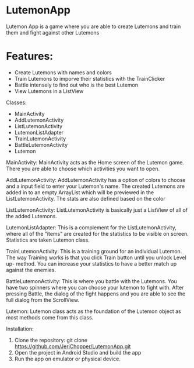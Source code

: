 # LutemonApp
Lutemon App is a game where you are able to create Lutemons and train them and fight against other Lutemons



# Features:
- Create Lutemons with names and colors
- Train Lutemons to imporve their statistics with the TrainClicker
- Battle intensely to find out who is the best Lutemon
- View Lutemons in a ListView

Classes:
- MainActivity
- AddLutemonActivity
- ListLutemonActivity
- LutemonListAdapter
- TrainLutemonActivity
- BattleLutemonActivity
- Lutemon


MainActivity:
MainActivity acts as the Home screen of the Lutemon game. There you are able to choose which activities you want to open. 

AddLutemonActivity:
AddLutemonActivity has a option of colors to choose and a input field to enter your Lutemon's name. The created Lutemons are added in to an empty ArrayList which will be previewed in the ListLutemonActivity. The stats are also defined based on the color

ListLutemonActivity:
ListLutemonActivity is basically just a ListView of all of the added Lutemons.

LutemonListAdapter:
This is a complement for the ListLutemonActivity, where all of the "items" are created for the statistics to be visible on screen. Statistics are taken Lutemon class.

TrainLutemonActivity:
This is a training ground for an individual Lutemon. The way Training works is that you click Train button until you unlock Level up- method. You can increase your statistics to have a better match up against the enemies.

BattleLutemonActivity:
This is where you battle with the Lutemons. You have two spinners where you can choose your lutemon to fight with. After pressing Battle, the dialog of the fight happens and you are able to see the full dialog from the ScrollView.


Lutemon:
Lutemon class acts as the foundation of the Lutemon object as most methods come from this class. 


Installation:
1. Clone the repository: git clone https://github.com/JeriChopper/LutemonApp.git
2. Open the project in Android Studio and build the app
3. Run the app on emulator or physical device.
